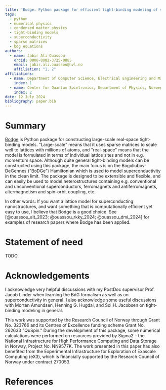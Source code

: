 ```yaml
---
title: 'Bodge: Python package for efficient tight-binding modeling of superconducting nanostructures'
tags:
  - python
  - numerical physics
  - condensed matter physics
  - tight-binding models
  - superconductivity
  - sparse matrices
  - bdg equations
authors:
  - name: Jabir Ali Ouassou
    orcid: 0000-0002-3725-0885
    email: jabir.ali.ouassou@hvl.no
    affiliation: "1, 2"
affiliations:
  - name: Department of Computer Science, Electrical Engineering and Mathematical Sciences, Western Norway University of Applied Sciences, NO-5528 Haugesund, Norway
    index: 1
  - name: Center for Quantum Spintronics, Department of Physics, Norwegian University of Science and Technology, NO-7491 Trondheim, Norway
    index: 2
date: 12 July 2024
bibliography: paper.bib
---
```


# Summary

[Bodge](https://github.com/jabirali/bodge) is Python package for constructing large-scale real-space tight-binding models. "Large-scale" means that it uses sparse matrices to scale well to lattices with millions of atoms, and "real-space" means that the model is formulated in terms of individual lattice sites and not in e.g. momentum space. Although quite general tight-binding models can be constructed using this package, the main focus is on the Bogoliubov-DeGennes ("BoDGe") Hamiltonian which is used to model superconductivity in the clean limit. The package is designed to be extensible and flexible, and can easily be used to model heterostructures containing e.g. conventional and unconventional superconductors, ferromagnets and antiferromagnets, altermagnetism and spin-orbit coupling, etc.

In other words: If you want a lattice model for superconducting nanostructures, and want something that is computationally efficient yet easy to use, I believe that Bodge is a good choice. See [@ouassou_alt_2023; @ouassou_rkky_2024; @ouassou_dmi_2024] for examples of research papers where Bodge has been applied.

# Statement of need

TODO

# Acknowledgements

I acknowledge very helpful discussions with my PostDoc supervisor Prof. Jacob Linder when learning the BdG formalism as well as on superconductivity in general. I also acknowledge some useful discussions with Morten Amundsen, Henning G. Hugdal, and Sol H. Jacobsen on tight-binding modeling in general.

This work was supported by the Research Council of Norway through Grant No. 323766 and its Centres of Excellence funding scheme Grant No. 262633 "QuSpin." During the development of this package, some numerical calculations were performed on resources provided by Sigma2 – the National Infrastructure for High Performance Computing and Data Storage in Norway, Project No. NN9577K. The work presented in this paper has also benefited from the Experimental Infrastructure for Exploration of Exascale Computing (eX3), which is financially supported by the Research Council of Norway under contract 270053.

# References
